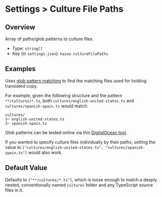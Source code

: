 # Settings > Culture File Paths

## Overview

Array of paths/glob patterns to culture files

-   Type: `string[]`
-   Key (in `settings.json`): `kazoo.cultureFilePaths`

## Examples

Uses [glob pattern matching](<https://en.wikipedia.org/wiki/Glob_(programming)>) to find the matching files used for holding translated copy.

For example, given the following structure and the pattern `**/cultures/*.ts`, both `cultures/english-united-states.ts` and `cultures/spanish-spain.ts` would match.

```
cultures/
├─ english-united-states.ts
├─ spanish-spain.ts
```

Glob patterns can be tested online via this [DigitalOcean tool](https://www.digitalocean.com/community/tools/glob).

If you wanted to specify culture files individually by their paths, setting the value to `["cultures/english-united-states.ts", "cultures/spanish-spain.ts"]` would also work.

## Default Value

Defaults to `["**/cultures/*.ts"]`, which is loose enough to match a deeply nested, conventionally named `cultures` folder and any TypeScript source files in it.
